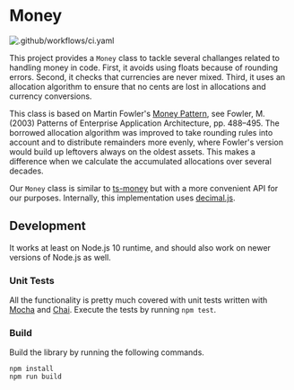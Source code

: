 # Money

![.github/workflows/ci.yaml](https://github.com/polyteknikkojenorkesteri/money/workflows/.github/workflows/ci.yaml/badge.svg)

This project provides a `Money` class to tackle several challanges related to handling money in code. First, it avoids using floats because of rounding errors. Second, it checks that currencies are never mixed. Third, it uses an allocation algorithm to ensure that no cents are lost in allocations and currency conversions.

This class is based on Martin Fowler's [Money Pattern](https://martinfowler.com/eaaCatalog/money.html), see Fowler, M. (2003) Patterns of Enterprise Application Architecture, pp. 488–495. The borrowed allocation algorithm was improved to take rounding rules into account and to distribute remainders more evenly, where Fowler's version would build up leftovers always on the oldest assets. This makes a difference when we calculate the accumulated allocations over several decades.

Our `Money` class is similar to [ts-money](https://github.com/macor161/ts-money) but with a more convenient API for our purposes. Internally, this implementation uses [decimal.js](https://github.com/MikeMcl/decimal.js). 

## Development

It works at least on Node.js 10 runtime, and should also work on newer versions of Node.js as well.

### Unit Tests

All the functionality is pretty much covered with unit tests written with [Mocha](https://mochajs.org/) and [Chai](https://www.chaijs.com/). Execute the tests by running `npm test`.

### Build

Build the library by running the following commands.

```
npm install
npm run build
```
